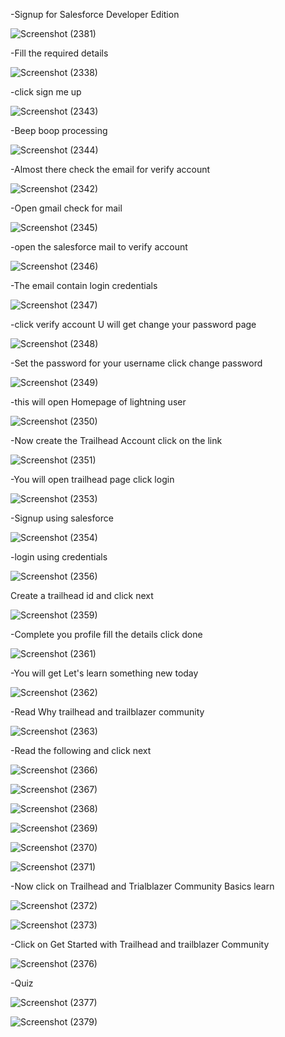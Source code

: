 -Signup for Salesforce Developer Edition

![Screenshot (2381)](https://user-images.githubusercontent.com/91931504/180611423-02ad4231-7463-466f-8d04-0095430d4b90.png)

-Fill the required details

![Screenshot (2338)](https://user-images.githubusercontent.com/91931504/180633186-46f88f8b-942c-4645-b20f-eaaf04ce9973.png)

-click sign me up 

![Screenshot (2343)](https://user-images.githubusercontent.com/91931504/180633195-dd11d1f1-3b80-40bb-bdba-d3ff0e7bfb8b.png)

-Beep boop processing

![Screenshot (2344)](https://user-images.githubusercontent.com/91931504/180633205-9f72fca0-c79b-412d-8366-d53bf33c8689.png)

-Almost there check the email for verify account

![Screenshot (2342)](https://user-images.githubusercontent.com/91931504/180633223-cfb4320c-02f3-41c7-8f40-d400eae54ee5.png)

-Open gmail check for mail

![Screenshot (2345)](https://user-images.githubusercontent.com/91931504/180633234-180cc6a9-2784-4625-a94a-7ad82e89bdcc.png)

-open the salesforce mail to verify account

![Screenshot (2346)](https://user-images.githubusercontent.com/91931504/180633243-e7e5931a-4cf7-4f81-b1ab-8922af0d0dc1.png)

-The email contain login credentials

![Screenshot (2347)](https://user-images.githubusercontent.com/91931504/180633282-634f80f7-62c8-4ae7-94ab-96e4fef6a36b.png)

-click verify account U will get change your password page

![Screenshot (2348)](https://user-images.githubusercontent.com/91931504/180715212-6f8231e7-cf4a-4423-a629-1b6e73c06db6.png)

-Set the password for your username click change password

![Screenshot (2349)](https://user-images.githubusercontent.com/91931504/180715356-02c259b6-b595-488d-a2c3-2c078ea3eb59.png)

-this will open Homepage of lightning user

![Screenshot (2350)](https://user-images.githubusercontent.com/91931504/180715842-32f3c2b9-a4b6-4c8c-9aed-8a14084327d6.png)

-Now create the Trailhead Account click on the link

![Screenshot (2351)](https://user-images.githubusercontent.com/91931504/180716733-b94c8558-cae4-4261-855e-01ea57945bf2.png)

-You will open trailhead page click login 

![Screenshot (2353)](https://user-images.githubusercontent.com/91931504/180716918-c8e3f7bc-fe4d-4d01-aa75-a017697aab18.png)

-Signup using salesforce

![Screenshot (2354)](https://user-images.githubusercontent.com/91931504/180717125-fa619393-b920-44b1-be1d-90f797dc4531.png)

-login using credentials

![Screenshot (2356)](https://user-images.githubusercontent.com/91931504/180717277-8a03d782-6752-437d-af0c-4fea70d18d70.png)

Create a trailhead id and click next

![Screenshot (2359)](https://user-images.githubusercontent.com/91931504/180717569-83e7ab01-e5c4-49a8-9355-b738c06d330a.png)

-Complete you profile fill the details click done

![Screenshot (2361)](https://user-images.githubusercontent.com/91931504/180717786-57335881-837f-49b8-8474-236c1bdd594a.png)

-You will get Let's learn something new today 

![Screenshot (2362)](https://user-images.githubusercontent.com/91931504/180720884-1c7583b9-67ff-4105-9a6a-18a0222b2ca0.png)

-Read Why trailhead and trailblazer community

![Screenshot (2363)](https://user-images.githubusercontent.com/91931504/180721133-1dd01258-19f9-4f4d-934e-ade4c3d29765.png)

-Read the following and click next 

![Screenshot (2366)](https://user-images.githubusercontent.com/91931504/180721324-94e3ebb6-bc3a-4a3c-8605-f9d27bd2d953.png)

![Screenshot (2367)](https://user-images.githubusercontent.com/91931504/180721381-9d855bb9-450a-4965-b409-64108df618b8.png)

![Screenshot (2368)](https://user-images.githubusercontent.com/91931504/180721435-161b63c0-ae6b-4d3b-bc66-6c6b3bc5c55c.png)

![Screenshot (2369)](https://user-images.githubusercontent.com/91931504/180721495-b0e6e1e5-d11d-4374-8fa1-2f3a193f6c80.png)

![Screenshot (2370)](https://user-images.githubusercontent.com/91931504/180721580-a5f44157-ba3c-4f90-8bd1-96c35af2ded3.png)

![Screenshot (2371)](https://user-images.githubusercontent.com/91931504/180721649-9fbcc9b6-f676-46ea-9aae-8d90852c8230.png)

-Now click on Trailhead and Trialblazer Community Basics learn

![Screenshot (2372)](https://user-images.githubusercontent.com/91931504/180721987-1af2a43f-e31c-4c37-b778-8a71ed75b748.png)

![Screenshot (2373)](https://user-images.githubusercontent.com/91931504/180722024-04aca085-2283-4f9b-9d3a-2d3db0f74ca9.png)

-Click on Get Started with Trailhead and trailblazer Community

![Screenshot (2376)](https://user-images.githubusercontent.com/91931504/180722351-202cad0d-39d5-4565-8233-0ebdd5a758bd.png)

-Quiz

![Screenshot (2377)](https://user-images.githubusercontent.com/91931504/180722508-f686d7f8-3829-406f-8987-fbf64d8412a7.png)

![Screenshot (2379)](https://user-images.githubusercontent.com/91931504/180722565-dc9741a2-161e-4d15-b21f-c448bf0c68df.png)













